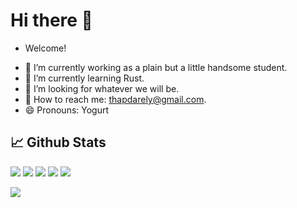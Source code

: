 <!-- 贪吃蛇代码贡献图 -->
<!-- <div align="center"><img src="https://cdn.jsdelivr.net/gh/sun0225SUN/sun0225SUN/contribution-snake/github-contribution-grid-snake.svg" /></div> -->

# Hi there 👋
<!-- [![Header](header.gif "Header")](https://Yogurt-994.github.io) -->
- Welcome!
<!-- - My ![Visitor Count](https://profile-counter.glitch.me/Yogurt-994/count.svg) visitor -->

<!-- Any image aligned to the right. Beware the width -->
<!-- <img width="55%" align="right" alt="Github" src="https://github-readme-stats.vercel.app/api?username=Yogurt-994&show_icons=true&theme=radical" /> -->

- 🔭 I’m currently working as a plain but a little handsome student.
- 🌱 I’m currently learning Rust.
- 🤔 I’m looking for whatever we will be.
- 💬 How to reach me: thapdarely@gmail.com.
- 😄 Pronouns: Yogurt

## &#x1f4c8; Github Stats

![](https://visitor-badge.glitch.me/badge?page_id=Yogurt-994.Yogurt-994)
![](https://img.shields.io/github/followers/Yogurt-994?style=social)
![](https://img.shields.io/github/forks/Yogurt-994/Yogurt-994.github.io?style=social)
![](https://img.shields.io/github/stars/Yogurt-994?style=social)
![](https://img.shields.io/github/watchers/Yogurt-994/Yogurt-994.github.io?style=social)

<a href="https://github.com/Yogurt-994/Yogurt-994">
  <img align="center" src="https://github-readme-stats-git-masterrstaa-rickstaa.vercel.app/api/top-langs/?username=Yogurt-994&langs_count=8&tex&title_color=ffffff&text_color=c9cacc&icon_color=2bbc8a&bg_color=1d1f21&layout=compact" />
</a>
<!-- <a href="https://github.com/Yogurt-994/Yogurt-994">
  <img align="center" src="https://github-readme-stats-git-masterrstaa-rickstaa.vercel.app/api?username=Yogurt-994&theme=gotham&show_icons=true)" alt="Yogurt's GitHub Stats" />
</a> -->


<!--START_SECTION:waka-->
<!--END_SECTION:waka-->
